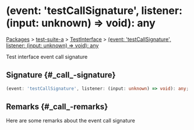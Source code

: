 # (event: 'testCallSignature', listener: (input: unknown) =&gt; void): any

[Packages](/) &gt; [test-suite-a](/test-suite-a) &gt; [TestInterface](/test-suite-a/testinterface-interface) &gt; [(event: 'testCallSignature', listener: (input: unknown) =&gt; void): any](/test-suite-a/testinterface-interface/_call_-callsignature)

Test interface event call signature

## Signature {#\_call\_-signature}

```typescript
(event: 'testCallSignature', listener: (input: unknown) => void): any;
```

## Remarks {#\_call\_-remarks}

Here are some remarks about the event call signature
